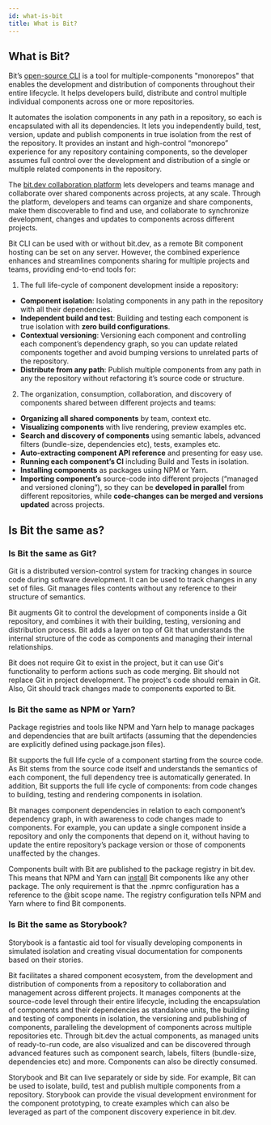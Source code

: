 ```yaml
---
id: what-is-bit
title: What is Bit?
---
```


## What is Bit?

Bit’s [open-source CLI](https://github.com/teambit/bit) is a tool for multiple-components "monorepos" that enables the development and distribution of components throughout their entire lifecycle. It helps developers build, distribute and control multiple individual components across one or more repositories.

It automates the isolation components in any path in a repository, so each is encapsulated with all its dependencies. It lets you independently build, test, version, update and publish components in true isolation from the rest of the repository. It provides an instant and high-control “monorepo” experience for any repository containing components, so the developer assumes full control over the development and distribution of a single or multiple related components in the repository.

The [bit.dev collaboration platform](https://bit.dev) lets developers and teams manage and collaborate over shared components across projects, at any scale. Through the platform, developers and teams can organize and share components, make them discoverable to find and use, and collaborate to synchronize development, changes and updates to components across different projects.

Bit CLI can be used with or without bit.dev, as a remote Bit component hosting can be set on any server. However, the combined experience enhances and streamlines components sharing for multiple projects and teams, providing end-to-end tools for:

1) The full life-cycle of component development inside a repository:

- **Component isolation**: Isolating components in any path in the repository with all their dependencies.
- **Independent build and test**: Building and testing each component is true isolation with **zero build configurations**.
- **Contextual versioning**: Versioning each component and controlling each component’s dependency graph, so you can update related components together and avoid bumping versions to unrelated parts of the repository.
- **Distribute from any path**: Publish multiple components from any path in any the repository without refactoring it’s source code or structure.

2) The organization, consumption, collaboration, and discovery of components shared between different projects and teams:

- **Organizing all shared components** by team, context etc.
- **Visualizing components** with live rendering, preview examples etc.
- **Search and discovery of components** using semantic labels, advanced filters (bundle-size, dependencies etc), tests, examples etc.
- **Auto-extracting component API reference** and presenting for easy use.
- **Running each component’s CI** including Build and Tests in isolation.
- **Installing components** as packages using NPM or Yarn.
- **Importing component’s** source-code into different projects (“managed and versioned cloning”), so they can be **developed in parallel** from different repositories, while **code-changes can be merged and versions updated** across projects.

## Is Bit the same as?

### Is Bit the same as Git?

Git is a distributed version-control system for tracking changes in source code during software development. It can be used to track changes in any set of files. Git manages files contents without any reference to their structure of semantics.  

Bit augments Git to control the development of components inside a Git repository, and combines it with their building, testing, versioning and distribution process. Bit adds a layer on top of Git that understands the internal structure of the code as components and managing their internal relationships.

Bit does not require Git to exist in the project, but it can use Git's functionality to perform actions such as code merging. Bit should not replace Git in project development. The project's code should remain in Git. Also, Git should track changes made to components exported to Bit.  

### Is Bit the same as NPM or Yarn?

Package registries and tools like NPM and Yarn help to manage packages and dependencies that are built artifacts (assuming that the dependencies are explicitly defined using package.json files).

Bit supports the full life cycle of a component starting from the source code. As Bit stems from the source code itself and understands the semantics of each component, the full dependency tree is automatically generated. In addition, Bit supports the full life cycle of components: from code changes to building, testing and rendering components in isolation.  

Bit manages component dependencies in relation to each component’s dependency graph, in with awareness to code changes made to components. For example, you can update a single component inside a repository and only the components that depend on it, without having to update the entire repository’s package version or those of components unaffected by the changes.

Components built with Bit are published to the package registry in bit.dev. This means that NPM and Yarn can [install](#install) Bit components like any other package. The only requirement is that the .npmrc configuration has a reference to the @bit scope name. The registry configuration tells NPM and Yarn where to find Bit components.  

### Is Bit the same as Storybook?

Storybook is a fantastic aid tool for visually developing components in simulated isolation and creating visual documentation for components based on their stories.

Bit facilitates a shared component ecosystem, from the development and distribution of components from a repository to collaboration and management across different projects. It manages components at the source-code level through their entire lifecycle, including the encapsulation of components and their dependencies as standalone units, the building and testing of components in isolation, the versioning and publishing of components, paralleling the development of components across multiple repositories etc. Through bit.dev the actual components, as managed units of ready-to-run code, are also visualized and can be discovered through advanced features such as component search, labels, filters (bundle-size, dependencies etc) and more. Components can also be directly consumed.  

Storybook and Bit can live separately or side by side. For example, Bit can be used to isolate, build, test and publish multiple components from a repository. Storybook can provide the visual development environment for the component prototyping, to create examples which can also be leveraged as part of the component discovery experience in bit.dev.
